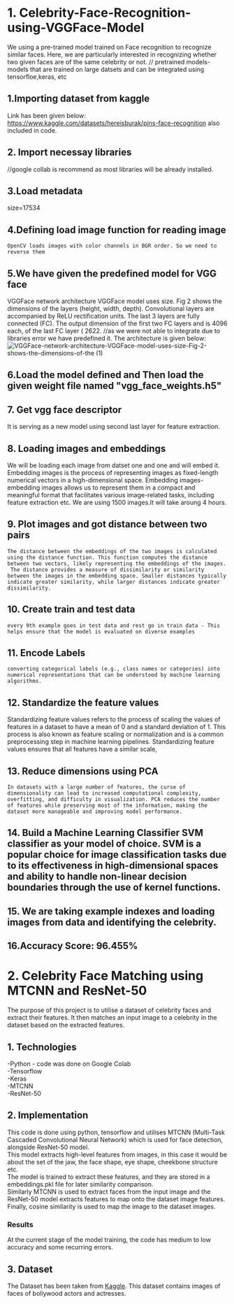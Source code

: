 # 1. Celebrity-Face-Recognition-using-VGGFace-Model
We using a pre-trained model trained on Face recognition to recognize similar faces. Here, we are particularly interested in recognizing whether two given faces are of the same celebrity or not.
// pretrained models- models that are trained on large datsets and can be integrated using tensorfloe,keras, etc

## 1.Importing dataset from kaggle 
Link has been given below:
https://www.kaggle.com/datasets/hereisburak/pins-face-recognition
also included in code.
## 2. Import necessay libraries
//google collab is recommend as most libraries will be already installed.

## 3.Load metadata
size=17534

## 4.Defining load image function for reading image 
    OpenCV loads images with color channels in BGR order. So we need to reverse them

## 5.We have given the predefined model for VGG face
  VGGFace network architecture VGGFace model uses size. Fig 2 shows the dimensions of the layers (height, width, depth). Convolutional layers are accompanied by ReLU rectification units. The last 3 layers are fully connected (FC). The output dimension of the first two FC layers and is 4096 each, of the last FC layer ( 2622.
  //as we were not able to integrate due to libraries error we have predefined it. The architecture is given below:
  ![VGGFace-network-architecture-VGGFace-model-uses-size-Fig-2-shows-the-dimensions-of-the (1)](https://github.com/RimshaNadeem20k1870/Celebrity-Face-Recognition-using-VGGFace-Model/assets/145101419/72d23e6e-bd9c-4071-89ff-8a0b27021853)
  
## 6.Load the model defined and Then load the given weight file named "vgg_face_weights.h5" 

## 7. Get vgg face descriptor
   It is serving as a new model using second last layer for feature extraction.

## 8. Loading images and embeddings
   We will be loading each image from datset one and one and will embed it.
   Embedding images is the process of representing images as fixed-length numerical vectors in a high-dimensional space. Embedding images-embedding images allows us to represent them in a compact and meaningful format that facilitates various image-related tasks, including feature extraction etc.
   We are using 1500 images.It will take aroung 4 hours.
## 9. Plot images and got distance between two pairs
    The distance between the embeddings of the two images is calculated using the distance function. This function computes the distance between two vectors, likely representing the embeddings of the images.
     The distance provides a measure of dissimilarity or similarity between the images in the embedding space. Smaller distances typically indicate greater similarity, while larger distances indicate greater dissimilarity.

## 10. Create train and test data
    every 9th example goes in test data and rest go in train data - This helps ensure that the model is evaluated on diverse examples

## 11.  Encode Labels
    converting categorical labels (e.g., class names or categories) into numerical representations that can be understood by machine learning algorithms.
## 12. Standardize the feature values
      
Standardizing feature values refers to the process of scaling the values of features in a dataset to have a mean of 0 and a standard deviation of 1. This process is also known as feature scaling or normalization and is a common preprocessing step in machine learning pipelines. Standardizing feature values ensures that all features have a similar scale,

## 13. Reduce dimensions using PCA
    In datasets with a large number of features, the curse of dimensionality can lead to increased computational complexity, overfitting, and difficulty in visualization. PCA reduces the number of features while preserving most of the information, making the dataset more manageable and improving model performance.
## 14.  Build a Machine Learning Classifier SVM classifier as your model of choice. SVM is a popular choice for image classification tasks due to its effectiveness in high-dimensional spaces and ability to handle non-linear decision boundaries through the use of kernel functions.

## 15.  We are taking example indexes and loading images from data and identifying the celebrity.

## 16.Accuracy Score: 96.455%    


# 2. Celebrity Face Matching using MTCNN and ResNet-50
The purpose of this project is to utilise a dataset of celebrity faces and extract their features. It then matches an input image to a celebrity in the dataset based on the extracted features.

## 1. Technologies
-Python - code was done on Google Colab <br>
-Tensorflow<br>
-Keras<br>
-MTCNN<br>
-ResNet-50<br>

## 2. Implementation
This code is done using python, tensorflow and utilises MTCNN (Multi-Task Cascaded Convolutional Neural Network) which is used for face detection, alongside ResNet-50 model.<br>
This model extracts high-level features from images, in this case it would be about the set of the jaw, the face shape, eye shape, cheekbone structure etc.<br>
The model is trained to extract these features, and they are stored in a embeddings.pkl file for later similarity comparison.<br>
Similarly MTCNN is used to extract faces from the input image and the ResNet-50 model extracts features to map onto the dataset image features.<br>
Finally, cosine similarity is used to map the image to the dataset images.<br>

### Results
At the current stage of the model training, the code has medium to low accuracy and some recurring errors.

## 3. Dataset
The Dataset has been taken from [Kaggle](https://www.kaggle.com/datasets/havingfun/100-bollywood-celebrity-faces/code). This dataset contains images of faces of bollywood actors and actresses.
